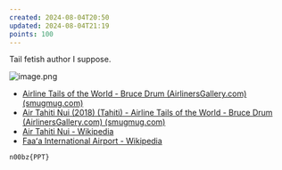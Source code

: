 ```yaml
---
created: 2024-08-04T20:50
updated: 2024-08-04T21:19
points: 100
---
```


Tail fetish author I suppose.

![image.png](https://res.cloudinary.com/kumonochisanaka/image/upload/v1722748459/2024/08/f37d75fd4c10999a44317516f846cb5d.png)

- [Airline Tails of the World - Bruce Drum (AirlinersGallery.com) (smugmug.com)](https://airlinersgallery.smugmug.com/Airline-Tails/Airline-Tails)
- [Air Tahiti Nui (2018) (Tahiti) - Airline Tails of the World - Bruce Drum (AirlinersGallery.com) (smugmug.com)](https://airlinersgallery.smugmug.com/Airline-Tails/Airline-Tails/i-WVJ232z/A)
- [Air Tahiti Nui - Wikipedia](https://en.wikipedia.org/wiki/Air_Tahiti_Nui)
- [Faaʻa International Airport - Wikipedia](https://en.wikipedia.org/wiki/Faa%CA%BBa_International_Airport)

```flag
n00bz{PPT}
```
